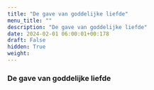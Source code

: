 ```yaml
---
title: "De gave van goddelijke liefde"
menu_title: ""
description: "De gave van goddelijke liefde"
date: 2024-02-01 06:00:01+00:178
draft: False
hidden: True
weight:
---
```

### De gave van goddelijke liefde


